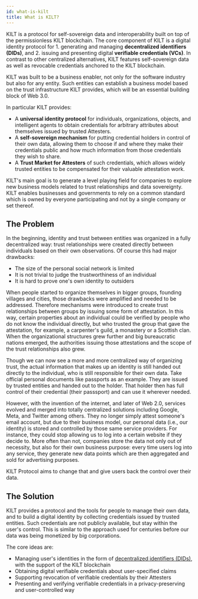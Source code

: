 ```yaml
---
id: what-is-kilt
title: What is KILT?
---
```


KILT is a protocol for self-sovereign data and interoperability built on top of the permissionless KILT blockchain.
The core component of KILT is a digital identity protocol for 1. generating and managing **decentralized identifiers (DIDs)**, and 2. issuing and presenting digital **verifiable credentials (VCs)**.
In contrast to other centralized alternatives, KILT features self-sovereign data as well as revocable credentials anchored to the KILT blockchain.

KILT was built to be a business enabler, not only for the software industry but also for any entity.
Such entities can establish a business model based on the trust infrastructure KILT provides, which will be an essential building block of Web 3.0.

In particular KILT provides:

* A **universal identity protocol** for individuals, organizations, objects, and intelligent agents to obtain credentials for arbitrary attributes about themselves issued by trusted Attesters.
* A **self-sovereign mechanism** for putting credential holders in control of their own data, allowing them to choose if and where they make their credentials public and how much information from those credentials they wish to share.
* A **Trust Market for Attesters** of such credentials, which allows widely trusted entities to be compensated for their valuable attestation work.

KILT's main goal is to generate a level playing field for companies to explore new business models related to trust relationships and data sovereignty.
KILT enables businesses and governments to rely on a common standard which is owned by everyone participating and not by a single company or set thereof.

## The Problem

In the beginning, identity and trust between entities was organized in a fully decentralized way: trust relationships were created directly between individuals based on their own observations.
Of course this had major drawbacks:

* The size of the personal social network is limited
* It is not trivial to judge the trustworthiness of an individual
* It is hard to prove one's own identity to outsiders

When people started to organize themselves in bigger groups, founding villages and cities, those drawbacks were amplified and needed to be addressed.
Therefore mechanisms were introduced to create trust relationships between groups by issuing some form of attestation.
In this way, certain properties about an individual could be verified by people who do not know the individual directly, but who trusted the group that gave the attestation, for example, a carpenter's guild, a monastery or a Scottish clan.
When the organizational structures grew further and big bureaucratic nations emerged, the authorities issuing those attestations and the scope of the trust relationships also grew.

Though we can now see a more and more centralized way of organizing trust, the actual information that makes up an identity is still handed out directly to the individual, who is still responsible for their own data.
Take official personal documents like passports as an example.
They are issued by trusted entities and handed out to the holder.
That holder then has full control of their credential (their passsport) and can use it wherever needed.

However, with the invention of the internet, and later of Web 2.0, services evolved and merged into totally centralized solutions including Google, Meta, and Twitter among others.
They no longer simply attest someone's email account, but due to their business model, our personal data (i.e., our identity) is stored and controlled by those same service providers.
For instance, they could stop allowing us to log into a certain website if they decide to.
More often than not, companies store the data not only out of necessity, but also for their own business purpose: every time users log into any service, they generate new data points which are then aggregated and sold for advertising purposes.

KILT Protocol aims to change that and give users back the control over their data.

## The Solution

KILT provides a protocol and the tools for people to manage their own data, and to build a digital identity by collecting credentials issued by trusted entities.
Such credentials are not publicly available, but stay within the user's control.
This is similar to the approach used for centuries before our data was being monetized by big corporations.

The core ideas are:

* Managing user's identities in the form of [decentralized identifiers (DIDs)](https://w3c-ccg.github.io/did-spec/), with the support of the KILT blockchain
* Obtaining digital verifiable credentials about user-specified claims
* Supporting revocation of verifiable credentials by their Attesters
* Presenting and verifying verifiable credentials in a privacy-preserving and user-controlled way
